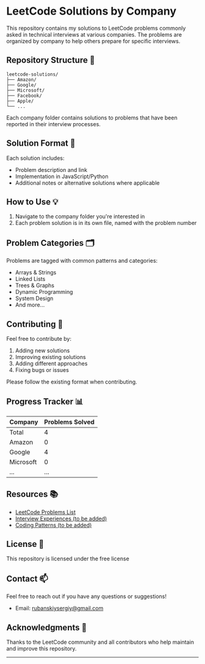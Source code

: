 # LeetCode Solutions by Company

This repository contains my solutions to LeetCode problems commonly asked in technical interviews at various companies. The problems are organized by company to help others prepare for specific interviews.

## Repository Structure 📁

```
leetcode-solutions/
├── Amazon/
├── Google/
├── Microsoft/
├── Facebook/
├── Apple/
└── ...
```

Each company folder contains solutions to problems that have been reported in their interview processes.

## Solution Format 📝

Each solution includes:

- Problem description and link
- Implementation in JavaScript/Python
- Additional notes or alternative solutions where applicable

## How to Use 💡

1. Navigate to the company folder you're interested in
2. Each problem solution is in its own file, named with the problem number

## Problem Categories 🗂️

Problems are tagged with common patterns and categories:

- Arrays & Strings
- Linked Lists
- Trees & Graphs
- Dynamic Programming
- System Design
- And more...

## Contributing 🤝

Feel free to contribute by:

1. Adding new solutions
2. Improving existing solutions
3. Adding different approaches
4. Fixing bugs or issues

Please follow the existing format when contributing.

## Progress Tracker 📊

| Company   | Problems Solved |
| --------- | --------------- |
| Total     | 4               |
| Amazon    | 0               |
| Google    | 4               |
| Microsoft | 0               |
| ...       | ...             |

## Resources 📚

- [LeetCode Problems List](https://leetcode.com/problemset/all/)
- [Interview Experiences (to be added)](#)
- [Coding Patterns (to be added)](#)

## License 📄

This repository is licensed under the free license

## Contact 📫

Feel free to reach out if you have any questions or suggestions!

- Email: rubanskiysergiy@gmail.com

## Acknowledgments 🙏

Thanks to the LeetCode community and all contributors who help maintain and improve this repository.

---
